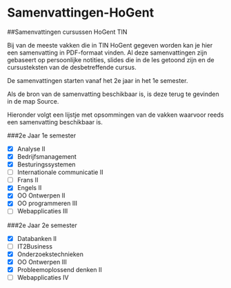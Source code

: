 # Samenvattingen-HoGent
##Samenvattingen cursussen HoGent TIN

Bij van de meeste vakken die in TIN HoGent gegeven worden kan je hier een samenvatting in PDF-formaat vinden.
Al deze samenvattingen zijn gebaseert op persoonlijke notities, slides die in de les getoond zijn en de cursusteksten van de desbetreffende cursus.

De samenvattingen starten vanaf het 2e jaar in het 1e semester.

Als de bron van de samenvatting beschikbaar is, is deze terug te gevinden in de map Source.

Hieronder volgt een lijstje met opsommingen van de vakken waarvoor reeds een samenvatting beschikbaar is.

###2e Jaar 1e semester
- [x] Analyse II
- [x] Bedrijfsmanagement
- [x] Besturingssystemen
- [ ] Internationale communicatie II
 - [ ] Frans II
 - [x] Engels II
- [x] OO Ontwerpen II
- [x] OO programmeren III
- [ ] Webapplicaties III

###2e Jaar 2e semester
- [x] Databanken II
- [ ] IT2Business
- [x] Onderzoekstechnieken
- [x] OO Ontwerpen III
- [x] Probleemoplossend denken II
- [ ] Webapplicaties IV

